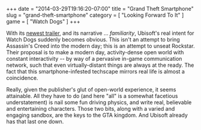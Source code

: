 +++
date = "2014-03-29T19:16:20-07:00"
title = "Grand Theft Smartphone"
slug = "grand-theft-smartphone"
category = [ "Looking Forward To It" ]
game = [ "Watch Dogs" ]
+++

With its <a href="http://www.vg247.com/2014/03/27/watch-dogs-video-welcomes-you-to-chicago/">newest trailer</a>, and its narrative ... <i>familiarity</i>, Ubisoft's real intent for Watch Dogs suddenly becomes obvious.  This isn't an attempt to bring Assassin's Creed into the modern day; this is an attempt to unseat Rockstar.  Their proposal is to make a modern day, activity-dense open world with constant interactivity -- by way of a pervasive in-game communication network, such that even virtually-distant things are always at the ready.  The fact that this smartphone-infested techscape mirrors real life is almost a coincidence.

Really, given the publisher's glut of open-world experience, it seems attainable.  All they have to do (and here "all" is a somewhat facetious understatement) is nail some fun driving physics, and write real, believable and entertaining characters.  Those two bits, along with a varied and engaging sandbox, are the keys to the GTA kingdom.  And Ubisoft already has that last one down.